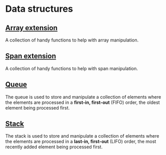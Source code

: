 # Data structures

## [Array extension](./packages/array_ext.cairo)
A collection of handy functions to help with array manipulation.

## [Span extension](./packages/span_ext.cairo)
A collection of handy functions to help with span manipulation.

## [Queue](./packages/queue.cairo)

The queue is used to store and manipulate a collection of elements where the elements are processed in a **first-in, first-out** (FIFO) order, the oldest element being processed first.

## [Stack](./packages/stack.cairo)

The stack is used to store and manipulate a collection of elements where the elements are processed in a **last-in, first-out** (LIFO) order, the most recently added element being processed first.
